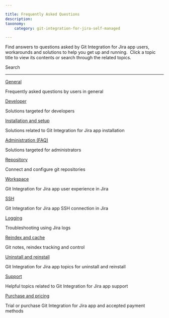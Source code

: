 ```yaml
---

title: Frequently Asked Questions
description:
taxonomy:
    category: git-integration-for-jira-self-managed

---
```


Find answers to questions asked by Git Integration for Jira app users, workarounds and solutions to help you get up and running.  Click a topic title to view its contents or search through the related topics.



 Search





* * *





[General](/wiki/spaces/GIJDC/pages/92110972/General)

Frequently asked questions by users in general



[Developer](/wiki/spaces/GIJDC/pages/91914475/Developer)

Solutions targeted for developers



[Installation and setup](/wiki/spaces/GIJDC/pages/91881586/Installation+and+setup)

Solutions related to Git Integration for Jira app installation



[Administration (FAQ)](/wiki/spaces/GIJDC/pages/92078313)

Solutions targeted for administrators



[Repository](/wiki/spaces/GIJDC/pages/92176546/Repositories)

Connect and configure git repositories



[Workspace](/wiki/spaces/GIJDC/pages/91881595/Workspace)

Git Integration for Jira app user experience in Jira



[SSH](/wiki/spaces/GIJDC/pages/92242079/SSH)

Git Integration for Jira app SSH connection in Jira



[Logging](/wiki/spaces/GIJDC/pages/92242085/Logging)

Troubleshooting using Jira logs



[Reindex and cache](/wiki/spaces/GIJDC/pages/92209341/Reindex+and+cache)

Git notes, reindex tracking and control



[Uninstall and reinstall](/wiki/spaces/GIJDC/pages/91947236/Uninstall+and+reinstall)

Git Integration for Jira app topics for uninstall and reinstall



[Support](/wiki/spaces/GIJDC/pages/190119953/Support)

Helpful topics related to Git Integration for Jira app support



[Purchase and pricing](/wiki/spaces/GIJDC/pages/92078341/Purchase+and+pricing)

Trial or purchase Git Integration for Jira app and accepted payment methods